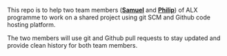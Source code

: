 This repo is to help two team members ([**Samuel**](https://github.com/SamuelAmihere) and [**Philip**](https://github.com/cholthi)) of ALX programme to work on a shared project using git SCM
and Github code hosting platform.

The two members will use git and Github pull requests to stay updated and provide clean history for both team members.

